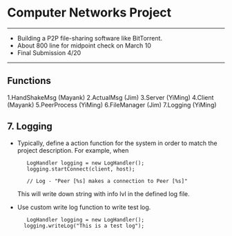 # Computer Networks Project
---
- Building a P2P file-sharing software like BitTorrent.
- About 800 line for midpoint check on March 10
- Final Submission 4/20

---
## Functions
1.HandShakeMsg (Mayank)
2.ActualMsg (Jim)
3.Server (YiMing)
4.Client (Mayank)
5.PeerProcess (YiMing)
6.FileManager (Jim)
7.Logging (YiMing)

## 7. Logging
- Typically, define a action function for the system in order to match the project description.
  For example, when 
  ```
     LogHandler logging = new LogHandler();
     logging.startConnect(client, host);

     // Log - "Peer [%s] makes a connection to Peer [%s]"
  ```
  This will write down string with info lvl in the defined log file.

- Use custom write log function to write test log.
  ```
     LogHandler logging = new LogHandler();
    logging.writeLog("This is a test log");
  ```
